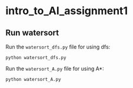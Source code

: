 # intro_to_AI_assignment1

## Run watersort
Run the `watersort_dfs.py` file for using dfs:
```
python watersort_dfs.py
```
Run the `watersort_A.py` file for using A*:
```
python watersort_A.py
```